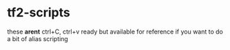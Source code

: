 # tf2-scripts
these **arent** ctrl+C, ctrl+v ready but available for reference if you want to do a bit of alias scripting
